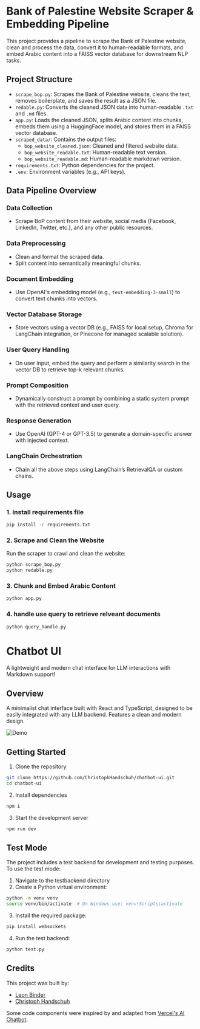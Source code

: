 # Bank of Palestine Website Scraper & Embedding Pipeline

This project provides a pipeline to scrape the Bank of Palestine website, clean and process the data, convert it to human-readable formats, and embed Arabic content into a FAISS vector database for downstream NLP tasks.

## Project Structure

- `scrape_bop.py`: Scrapes the Bank of Palestine website, cleans the text, removes boilerplate, and saves the result as a JSON file.
- `redable.py`: Converts the cleaned JSON data into human-readable `.txt` and `.md` files.
- `app.py`: Loads the cleaned JSON, splits Arabic content into chunks, embeds them using a HuggingFace model, and stores them in a FAISS vector database.
- `scraped_data/`: Contains the output files:
  - `bop_website_cleaned.json`: Cleaned and filtered website data.
  - `bop_website_readable.txt`: Human-readable text version.
  - `bop_website_readable.md`: Human-readable markdown version.
- `requirements.txt`: Python dependencies for the project.
- `.env`: Environment variables (e.g., API keys).

## Data Pipeline Overview

### Data Collection

- Scrape BoP content from their website, social media (Facebook, LinkedIn, Twitter, etc.), and any other public resources.

### Data Preprocessing

- Clean and format the scraped data.
- Split content into semantically meaningful chunks.

### Document Embedding

- Use OpenAI's embedding model (e.g., `text-embedding-3-small`) to convert text chunks into vectors.

### Vector Database Storage

- Store vectors using a vector DB (e.g., FAISS for local setup, Chroma for LangChain integration, or Pinecone for managed scalable solution).

### User Query Handling

- On user input, embed the query and perform a similarity search in the vector DB to retrieve top-k relevant chunks.

### Prompt Composition

- Dynamically construct a prompt by combining a static system prompt with the retrieved context and user query.

### Response Generation

- Use OpenAI (GPT-4 or GPT-3.5) to generate a domain-specific answer with injected context.

### LangChain Orchestration

- Chain all the above steps using LangChain’s RetrievalQA or custom chains.

## Usage

### 1. install requirements file
``` sh
pip install -r requirements.txt
```
### 2. Scrape and Clean the Website

Run the scraper to crawl and clean the website:

```sh
python scrape_bop.py
python redable.py
```
### 3.  Chunk and Embed Arabic Content
```sh
python app.py
```

### 4. handle use query to retrieve relveant documents
```sh
python query_handle.py
```

# Chatbot UI

A lightweight and modern chat interface for LLM interactions with Markdown support!

## Overview

A minimalist chat interface built with React and TypeScript, designed to be easily integrated with any LLM backend. Features a clean and modern design.

![Demo](demo/image.png)

## Getting Started

1. Clone the repository
```bash
git clone https://github.com/ChristophHandschuh/chatbot-ui.git
cd chatbot-ui
```

2. Install dependencies
```bash
npm i
```

3. Start the development server
```bash
npm run dev
```

## Test Mode

The project includes a test backend for development and testing purposes. To use the test mode:

1. Navigate to the testbackend directory
2. Create a Python virtual environment:
```bash
python -m venv venv
source venv/bin/activate  # On Windows use: venv\Scripts\activate
```
3. Install the required package:
```bash
pip install websockets
```
4. Run the test backend:
```bash
python test.py
```

## Credits

This project was built by:
- [Leon Binder](https://github.com/LeonBinder)
- [Christoph Handschuh](https://github.com/ChristophHandschuh)

Some code components were inspired by and adapted from [Vercel's AI Chatbot](https://github.com/vercel/ai-chatbot).
